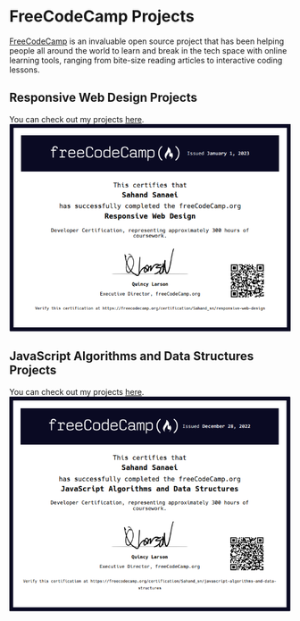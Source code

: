 # FreeCodeCamp Projects
[FreeCodeCamp](https://www.freecodecamp.org/) is an invaluable open source project that has been helping people all around the world to learn and break in the tech space with online learning tools, ranging from bite-size reading articles to interactive coding lessons. 

## Responsive Web Design Projects
You can check out my projects [here](https://www.freecodecamp.org/certification/Sahand_sn/responsive-web-design).
![responsive-web-design-certificate](images/responsive-web-design-certificate.png)

## JavaScript Algorithms and Data Structures Projects
You can check out my projects [here](https://www.freecodecamp.org/certification/Sahand_sn/javascript-algorithms-and-data-structures).
![js-algorithms-and-data-structures-certificate](images/js-algorithms-and-data-structures-certificate.png)
